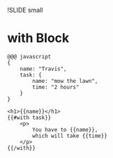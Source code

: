 !SLIDE small

# with Block #

	@@@ javascript
	{
		name: "Travis",
		task: {
			name: "mow the lawn",
			time: "2 hours"
		}
	}

	<h1>{{name}}</h1>
	{{#with task}}
		<p>
			You have to {{name}},
			which will take {{time}}
		</p>
	{{/with}}
